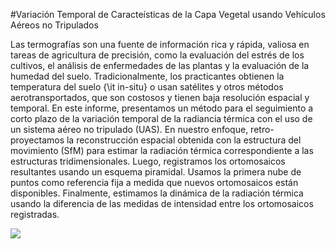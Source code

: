 
#Variación Temporal de Caracteísticas de la Capa Vegetal usando Vehículos Aéreos no Tripulados


Las termografías son una fuente de información rica y rápida, valiosa en tareas de agricultura de precisión, como la evaluación del estrés de los cultivos, el análisis de enfermedades de las plantas y la evaluación de la humedad del suelo.
Tradicionalmente, los practicantes obtienen la temperatura del suelo {\it in-situ} o usan satélites y otros métodos aerotransportados, que son costosos y tienen baja resolución espacial y temporal.
En este informe, presentamos un método para el seguimiento a corto plazo de la variación temporal de la radiancia térmica con el uso de un sistema aéreo no tripulado (UAS). En nuestro enfoque, retro-proyectamos la reconstrucción espacial obtenida con la estructura del movimiento (SfM) para estimar la radiación térmica correspondiente a las estructuras tridimensionales. Luego, registramos los ortomosaicos resultantes usando un esquema piramidal. Usamos la primera nube de puntos como referencia fija a medida que nuevos ortomosaicos están disponibles. Finalmente, estimamos la dinámica de la radiación térmica usando la diferencia de las medidas de intensidad entre los ortomosaicos registradas.


<img src='https://github.com/joaquinsalas/variacionTemporal/falcon.jpg'>
